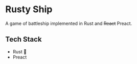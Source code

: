 # Rusty Ship

A game of battleship implemented in Rust and ~~React~~ Preact.

## Tech Stack
- Rust 🦀
- Preact

<!-- TODO: Fill this out -->
